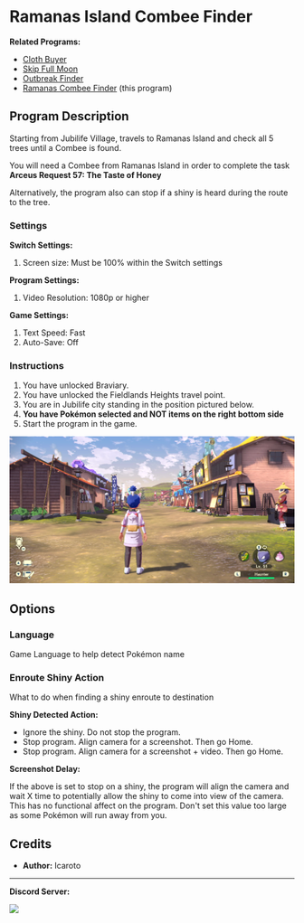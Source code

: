 # Ramanas Island Combee Finder

**Related Programs:**
- [Cloth Buyer](ClothingBuyer.md)
- [Skip Full Moon](SkipToFullMoon.md)
- [Outbreak Finder](OutbreakFinder.md.md)
- [Ramanas Combee Finder](RamanasCombeeFinder.md) (this program)

## Program Description

Starting from Jubilife Village, travels to Ramanas Island and check all 5 trees until a Combee is found. 

You will need a Combee from Ramanas Island in order to complete the task **Arceus Request 57: The Taste of Honey**

Alternatively, the program also can stop if a shiny is heard during the route to the tree.

### Settings

**Switch Settings:**
1. Screen size: Must be 100% within the Switch settings

**Program Settings:**
1. Video Resolution: 1080p or higher

**Game Settings:**
1. Text Speed: Fast
2. Auto-Save: Off


### Instructions

1. You have unlocked Braviary.
2. You have unlocked the Fieldlands Heights travel point.
3. You are in Jubilife city standing in the position pictured below.
4. **You have Pokémon selected and NOT items on the right bottom side**
5. Start the program in the game.

<img src="images/BurmyHunter-1.png">


## Options

### Language

Game Language to help detect Pokémon name

### Enroute Shiny Action

What to do when finding a shiny enroute to destination

**Shiny Detected Action:**
- Ignore the shiny. Do not stop the program.
- Stop program. Align camera for a screenshot. Then go Home.
- Stop program. Align camera for a screenshot + video. Then go Home.

**Screenshot Delay:**

If the above is set to stop on a shiny, the program will align the camera and wait X time to potentially allow the shiny to come into view of the camera.
This has no functional affect on the program. Don't set this value too large as some Pokémon will run away from you.



## Credits

- **Author:** Icaroto


<hr>

**Discord Server:** 

[<img src="https://canary.discordapp.com/api/guilds/695809740428673034/widget.png?style=banner2">](https://discord.gg/cQ4gWxN)
